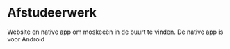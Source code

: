 ﻿Afstudeerwerk
=============

Website en native app om moskeeën in de buurt te vinden. De native app is voor Android